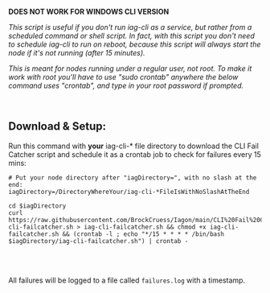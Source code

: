 **DOES NOT WORK FOR WINDOWS CLI VERSION**

*This script is useful if you don't run iag-cli as a service, but rather from a scheduled command or shell script. In fact, with this script you don't need to schedule iag-cli to run on reboot, because this script will always start the node if it's not running (after 15 minutes).*

*This is meant for nodes running under a regular user, not root. To make it work with root you'll have to use "sudo crontab" anywhere the below command uses "crontab", and type in your root password if prompted.*

<br>

## Download & Setup:

Run this command with **your** iag-cli-* file directory to download the CLI Fail Catcher script and schedule it as a crontab job to check for failures every 15 mins:

```
# Put your node directory after "iagDirectory=", with no slash at the end:
iagDirectory=/DirectoryWhereYour/iag-cli-*FileIsWithNoSlashAtTheEnd

cd $iagDirectory
curl https://raw.githubusercontent.com/BrockCruess/Iagon/main/CLI%20Fail%20Catcher/iag-cli-failcatcher.sh > iag-cli-failcatcher.sh && chmod +x iag-cli-failcatcher.sh && (crontab -l ; echo "*/15 * * * * /bin/bash $iagDirectory/iag-cli-failcatcher.sh") | crontab -
```

<br>
<br>

All failures will be logged to a file called `failures.log` with a timestamp.
